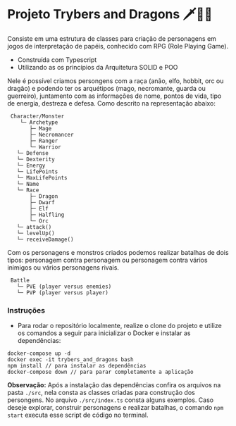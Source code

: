 # Projeto Trybers and Dragons 🗡🐲🏹

Consiste em uma estrutura de classes para criação de personagens em jogos de interpretação de papéis, conhecido com RPG (Role Playing Game).

* Construída com Typescript
* Utilizando as os princípios da Arquitetura SOLID e POO

Nele é possível criamos persongens com a raça (anão, elfo, hobbit, orc ou dragão) e podendo ter os arquétipos (mago, necromante, guarda ou guerreiro), juntamento com as informações de nome, pontos de vida, tipo de energia, destreza e defesa. Como descrito na representação abaixo:

```
 Character/Monster
    └─ Archetype
       ├─ Mage
       ├─ Necromancer
       ├─ Ranger
       └─ Warrior
   └─ Defense
   └─ Dexterity
   └─ Energy
   └─ LifePoints
   └─ MaxLifePoints
   └─ Name
   └─ Race
       ├─ Dragon
       ├─ Dwarf
       ├─ Elf
       ├─ Halfling
       └─ Orc
   └─ attack()
   └─ levelUp()
   └─ receiveDamage()
```
Com os personagens e monstros criados podemos realizar batalhas de dois tipos: personagem contra personagem ou personagem contra vários inimigos ou vários personagens rivais.

```
 Battle
   └─ PVE (player versus enemies)
   └─ PVP (player versus player)
```

### Instruções

- Para rodar o repositório localmente, realize o clone do projeto e utilize os comandos a seguir para inicializar o Docker e instalar as dependências:

```
docker-compose up -d
docker exec -it trybers_and_dragons bash
npm install // para instalar as dependências
docker-compose down // para parar completamente a aplicação
```

**Observação:** Após a instalação das dependências confira os arquivos na pasta `./src`, nela consta as classes criadas para construção dos persongens. No arquivo `./src/index.ts` consta alguns exemplos. Caso deseje explorar, construir personagens e realizar batalhas, o comando `npm start` executa esse script de código no terminal.
